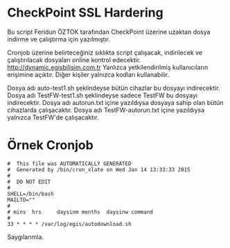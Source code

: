 # CheckPoint SSL Hardering
Bu script Feridun ÖZTOK tarafından CheckPoint üzerine uzaktan dosya indirme ve çalıştırma için yazılmıştır.

Cronjob üzerine belirteceğiniz sıklıkta script çalışacak, indirilecek ve çalıştırılacak dosyaları online kontrol edecektir.
http://dynamic.egisbilisim.com.tr Yanlızca yetkilendirilmiş kullanıcıların erişimine açıktır. Diğer kişiler yalnızca kodları kullanabilir.

Dosya adı auto-test1.sh şeklindeyse bütün cihazlar bu dosyayı indirecektir.
Dosya adı TestFW-test1.sh şeklindeyse sadece TestFW bu dosyayı indirecektir.
Dosya adı autorun.txt içine yazıldıysa dosyaya sahip olan bütün cihazlarda çalışacaktır.
Dosya adı TestFW-autorun.txt içine yazıldıysa yalnızca TestFW'de çalışacaktır.

# Örnek Cronjob
```
#  This file was AUTOMATICALLY GENERATED
#  Generated by /bin/cron_xlate on Wed Jan 14 13:33:33 2015
#
#  DO NOT EDIT
#
SHELL=/bin/bash
MAILTO=""
#
# mins  hrs     daysinm months  daysinw command
#
33 * * * * /var/log/egis/autodownload.sh

```



Saygılarımla.
